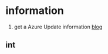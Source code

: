 # information
1. get a Azure Update information [blog](https://azure.microsoft.com/ja-jp/updates/)

## int